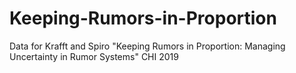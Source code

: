 # Keeping-Rumors-in-Proportion

Data for Krafft and Spiro "Keeping Rumors in Proportion: Managing Uncertainty in Rumor Systems" CHI 2019
